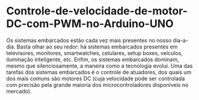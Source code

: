 # Controle-de-velocidade-de-motor-DC-com-PWM-no-Arduino-UNO
Os sistemas embarcados estão cada vez mais presentes no nosso dia-a-dia. Basta olhar ao seu redor: há sistemas embarcados presentes em televisores, monitores, smartwatches, celulares, setup boxes, veículos, iluminação inteligente, etc. Enfim, os sistemas embarcados dominam, mesmo que silenciosamente, a maneira como a tecnologia evolui. Uma das tarefas dos sistemas embarcados é o controle de atuadores, dos quais um dos mais comuns são motores DC (cuja velocidade pode ser controlada com precisão pela grande maioria dos microcontroladores disponíveis no mercado).
